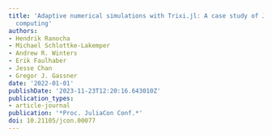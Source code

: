 ```yaml
---
title: 'Adaptive numerical simulations with Trixi.jl: A case study of Julia for scientific
  computing'
authors:
- Hendrik Ranocha
- Michael Schlottke-Lakemper
- Andrew R. Winters
- Erik Faulhaber
- Jesse Chan
- Gregor J. Gassner
date: '2022-01-01'
publishDate: '2023-11-23T12:20:16.643010Z'
publication_types:
- article-journal
publication: '*Proc. JuliaCon Conf.*'
doi: 10.21105/jcon.00077
---
```

